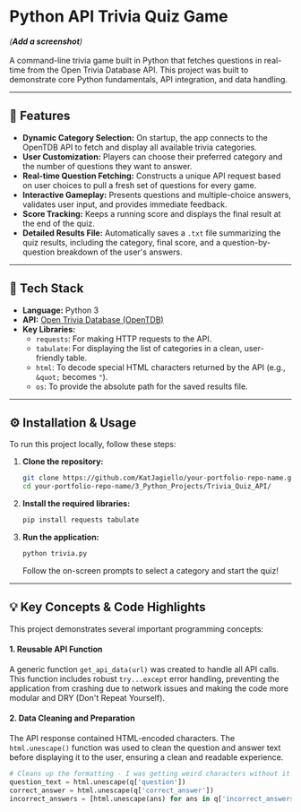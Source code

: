 # Python API Trivia Quiz Game

 
*(**Add a screenshot**)*
<br><br>A command-line trivia game built in Python that fetches questions in real-time from the Open Trivia Database API. This project was built to demonstrate core Python fundamentals, API integration, and data handling.

---

## 🚀 Features

*   **Dynamic Category Selection:** On startup, the app connects to the OpenTDB API to fetch and display all available trivia categories.
*   **User Customization:** Players can choose their preferred category and the number of questions they want to answer.
*   **Real-time Question Fetching:** Constructs a unique API request based on user choices to pull a fresh set of questions for every game.
*   **Interactive Gameplay:** Presents questions and multiple-choice answers, validates user input, and provides immediate feedback.
*   **Score Tracking:** Keeps a running score and displays the final result at the end of the quiz.
*   **Detailed Results File:** Automatically saves a `.txt` file summarizing the quiz results, including the category, final score, and a question-by-question breakdown of the user's answers.

---

## 🔧 Tech Stack

*   **Language:** Python 3
*   **API:** [Open Trivia Database (OpenTDB)](https://opentdb.com/)
*   **Key Libraries:**
    *   `requests`: For making HTTP requests to the API.
    *   `tabulate`: For displaying the list of categories in a clean, user-friendly table.
    *   `html`: To decode special HTML characters returned by the API (e.g., `&quot;` becomes `"`).
    *   `os`: To provide the absolute path for the saved results file.

---

## ⚙️ Installation & Usage

To run this project locally, follow these steps:

1.  **Clone the repository:**
    ```bash
    git clone https://github.com/KatJagiello/your-portfolio-repo-name.git
    cd your-portfolio-repo-name/3_Python_Projects/Trivia_Quiz_API/
    ```

2.  **Install the required libraries:**
    ```bash
    pip install requests tabulate
    ```

3.  **Run the application:**
    ```bash
    python trivia.py
    ```
    Follow the on-screen prompts to select a category and start the quiz!

---

## 💡 Key Concepts & Code Highlights

This project demonstrates several important programming concepts:

#### 1. Reusable API Function
A generic function `get_api_data(url)` was created to handle all API calls. This function includes robust `try...except` error handling, preventing the application from crashing due to network issues and making the code more modular and DRY (Don't Repeat Yourself).

#### 2. Data Cleaning and Preparation
The API response contained HTML-encoded characters. The `html.unescape()` function was used to clean the question and answer text before displaying it to the user, ensuring a clean and readable experience.

```python
# Cleans up the formatting - I was getting weird characters without it
question_text = html.unescape(q['question']) 
correct_answer = html.unescape(q['correct_answer'])
incorrect_answers = [html.unescape(ans) for ans in q['incorrect_answers']]
